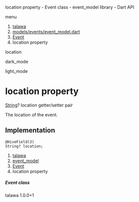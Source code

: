 




location property - Event class - event\_model library - Dart API







menu

1. [talawa](../../index.html)
2. [models/events/event\_model.dart](../../file-___home_harshil_Desktop_open-source_palisadoes_talawa_lib_models_events_event_model/)
3. [Event](../../file-___home_harshil_Desktop_open-source_palisadoes_talawa_lib_models_events_event_model/Event-class.html)
4. location property

location


dark\_mode

light\_mode




# location property


[String](https://api.flutter.dev/flutter/dart-core/String-class.html)?
location
getter/setter pair

The location of the event.


## Implementation

```
@HiveField(3)
String? location;
```

 


1. [talawa](../../index.html)
2. [event\_model](../../file-___home_harshil_Desktop_open-source_palisadoes_talawa_lib_models_events_event_model/)
3. [Event](../../file-___home_harshil_Desktop_open-source_palisadoes_talawa_lib_models_events_event_model/Event-class.html)
4. location property

##### Event class





talawa
1.0.0+1






